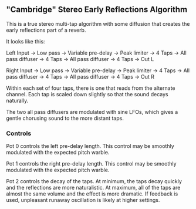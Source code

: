 ## "Cambridge" Stereo Early Reflections Algorithm

This is a true stereo multi-tap algorithm with some diffusion that creates
the early reflections part of a reverb.

It looks like this:

Left Input -> Low pass -> Variable pre-delay -> Peak limiter ->
  4 Taps -> All pass diffuser -> 4 Taps -> All pass diffuser -> 4 Taps -> Out L

Right Input -> Low pass -> Variable pre-delay -> Peak limiter ->
  4 Taps -> All pass diffuser -> 4 Taps -> All pass diffuser -> 4 Taps -> Out R

Within each set of four taps, there is one that reads from the alternate channel.
Each tap is scaled down slightly so that the sound decays naturally.

The two all pass diffusers are modulated with sine LFOs, which gives a gentle
chorusing sound to the more distant taps.

### Controls

Pot 0 controls the left pre-delay length. This control may be smoothly modulated
with the expected pitch warble.

Pot 1 controls the right pre-delay length. This control may be smoothly modulated
with the expected pitch warble.

Pot 2 controls the decay of the taps. At minimum, the taps decay quickly
and the reflections are more naturalistic. At maximum, all of the taps are almost
the same volume and the effect is more dramatic. If feedback is used, unpleasant
runaway oscillation is likely at higher settings.
